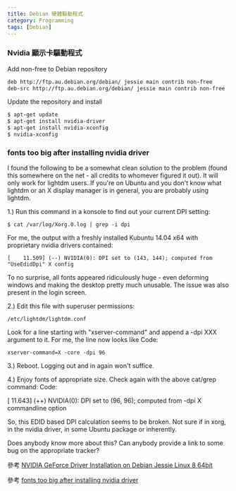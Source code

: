 ```yaml
---
title: Debian 硬體驅動程式 
category: Programming
tags: [Debian]
---
```

<!--more-->
### Nvidia 顯示卡驅動程式

Add non-free to Debian repository

```sh
deb http://ftp.au.debian.org/debian/ jessie main contrib non-free
deb-src http://ftp.au.debian.org/debian/ jessie main contrib non-free
```

Update the repository and install

```sh
$ apt-get update
$ apt-get install nvidia-driver
$ apt-get install nvidia-xconfig
$ nvidia-xconfig
```

### fonts too big after installing nvidia driver

I found the following to be a somewhat clean solution to the problem (found this somewhere on the net - all credits to whomever figured it out). It will only work for lightdm users. If you're on Ubuntu and you don't know what lightdm or an X display manager is in general, you are probably using lightdm.

1.) Run this command in a konsole to find out your current DPI setting:

```
$ cat /var/log/Xorg.0.log | grep -i dpi
```

For me, the output with a freshly installed Kubuntu 14.04 x64 with proprietary nvidia drivers contained:

```
[    11.509] (--) NVIDIA(0): DPI set to (143, 144); computed from "UseEdidDpi" X config
```

To no surprise, all fonts appeared ridiculously huge - even deforming windows and making the desktop pretty much unusable. The issue was also present in the login screen.

2.) Edit this file with superuser permissions:

```
/etc/lightdm/lightdm.conf
```

Look for a line starting with "xserver-command" and append a -dpi XXX argument to it. For me, the line now looks like
Code:

```
xserver-command=X -core -dpi 96
```

3.) Reboot. Logging out and in again won't suffice.

4.) Enjoy fonts of appropriate size. Check again with the above cat/grep command:
Code:

[    11.643] (++) NVIDIA(0): DPI set to (96, 96); computed from -dpi X commandline option

So, this EDID based DPI calculation seems to be broken. Not sure if in xorg, in the nvidia driver, in some Ubuntu package or inherently.

Does anybody know more about this? Can anybody provide a link to some bug on the appropriate tracker? 


參考  [NVIDIA GeForce Driver Installation on Debian Jessie Linux 8 64bit](https://linuxconfig.org/nvidia-geforce-driver-installation-on-debian-jessie-linux-8-64bit) 

參考  [fonts too big after installing nvidia driver](https://ubuntuforums.org/showthread.php?t=2201820) 

